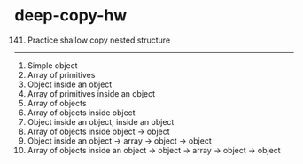 # deep-copy-hw
141. Practice shallow copy nested structure
---------------------------------------------------
   
   1. Simple object
   2. Array of primitives
   3. Object inside an object
   4. Array of primitives inside an object
   5. Array of objects
   6. Array of objects inside object
   7. Object inside an object, inside an object
   8. Array of objects inside object -> object
   9. Object inside an object -> array -> object ->  object
   10. Array of objects inside an object -> object -> array -> object ->  object
